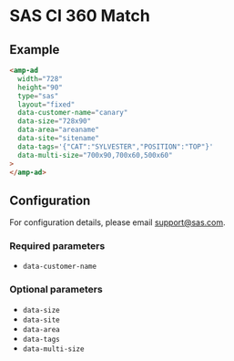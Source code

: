 # SAS CI 360 Match

## Example

```html
<amp-ad
  width="728"
  height="90"
  type="sas"
  layout="fixed"
  data-customer-name="canary"
  data-size="728x90"
  data-area="areaname"
  data-site="sitename"
  data-tags='{"CAT":"SYLVESTER","POSITION":"TOP"}'
  data-multi-size="700x90,700x60,500x60"
>
</amp-ad>
```

## Configuration

For configuration details, please email support@sas.com.

### Required parameters

-   `data-customer-name`

### Optional parameters

-   `data-size`
-   `data-site`
-   `data-area`
-   `data-tags`
-   `data-multi-size`
